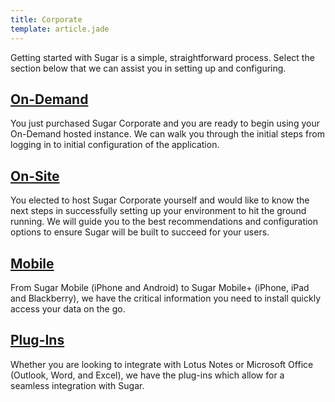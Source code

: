 ```yaml
---
title: Corporate
template: article.jade
---
```


<div class="container">
  <div class="landign-page" id="get-started">
    <p class="landing-intro">Getting started with Sugar is a simple, straightforward process. Select the section below that we can assist you in setting up and configuring.</p>
    <div class="enclosed-block rounded-corners shadow" id="on-demand">
      <h2 class="landing-subtitle">
        <a title="On-Demand" href="//01_Get_Started/01_End_Users/04_Corporate/01_On_Demand">On-Demand</a>
      </h2>
      <p>You just purchased Sugar Corporate and you are ready to begin using your On-Demand hosted instance. We can walk you through the initial steps from logging in to initial configuration of the application.</p>
    </div>
    <div class="enclosed-block rounded-corners shadow" id="on-site">
      <h2 class="landing-subtitle">
        <a title="On-Site" href="//01_Get_Started/01_End_Users/04_Corporate/02_On_Site">On-Site</a>
      </h2>
      <p>You elected to host Sugar Corporate yourself and would like to know the next steps in successfully setting up your environment to hit the ground running. We will guide you to the best recommendations and configuration options to ensure Sugar will be built to succeed for your users.</p>
    </div>
    <div class="enclosed-block rounded-corners shadow" id="mobile">
      <h2 class="landing-subtitle">
        <a title="Mobile" href="//01_Get_Started/01_End_Users/04_Corporate/03_Mobile">Mobile</a>
      </h2>
      <p>From Sugar Mobile (iPhone and Android) to Sugar Mobile+ (iPhone, iPad and Blackberry), we have the critical information you need to install quickly access your data on the go.</p>
    </div>
    <div class="enclosed-block rounded-corners shadow" id="plug-ins">
      <h2 class="landing-subtitle">
        <a title="Plug-Ins" href="//01_Get_Started/01_End_Users/04_Corporate/04_Plug-Ins">Plug-Ins</a>
      </h2>
      <p>Whether you are looking to integrate with Lotus Notes or Microsoft Office (Outlook, Word, and Excel), we have the plug-ins which allow for a seamless integration with Sugar.</p>
    </div>
  </div>
</div>